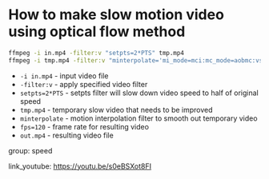 # How to make slow motion video using optical flow method

```bash
ffmpeg -i in.mp4 -filter:v "setpts=2*PTS" tmp.mp4
ffmpeg -i tmp.mp4 -filter:v "minterpolate='mi_mode=mci:mc_mode=aobmc:vsbmc=1:fps=120'" out.mp4
```

- `-i in.mp4` - input video file
- `-filter:v` - apply specified video filter
- `setpts=2*PTS` - setpts filter will slow down video speed to half of original speed
- `tmp.mp4` - temporary slow video that needs to be improved
- `minterpolate` - motion interpolation filter to smooth out temporary video
- `fps=120` - frame rate for resulting video
- `out.mp4` - resulting video file

group: speed


link_youtube: https://youtu.be/s0eBSXot8FI
